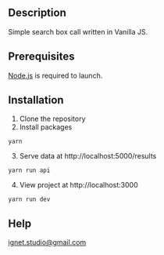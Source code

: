 ## Description

Simple search box call written in Vanilla JS.

<!-- ## Preview -->
<!-- gif placeholder -->

## Prerequisites

[Node.js](https://nodejs.org/en/) is required to launch.

## Installation

1. Clone the repository
2. Install packages

`yarn`

3. Serve data at http://localhost:5000/results

`yarn run api`

4. View project at http://localhost:3000

`yarn run dev`

<!-- ## Dependencies -->
<!-- list placeholder -->

## Help

ignet.studio@gmail.com
